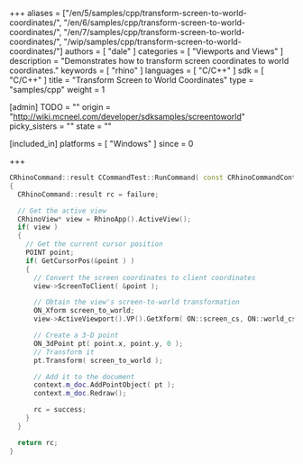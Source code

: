 +++
aliases = ["/en/5/samples/cpp/transform-screen-to-world-coordinates/", "/en/6/samples/cpp/transform-screen-to-world-coordinates/", "/en/7/samples/cpp/transform-screen-to-world-coordinates/", "/wip/samples/cpp/transform-screen-to-world-coordinates/"]
authors = [ "dale" ]
categories = [ "Viewports and Views" ]
description = "Demonstrates how to transform screen coordinates to world coordinates."
keywords = [ "rhino" ]
languages = [ "C/C++" ]
sdk = [ "C/C++" ]
title = "Transform Screen to World Coordinates"
type = "samples/cpp"
weight = 1

[admin]
TODO = ""
origin = "http://wiki.mcneel.com/developer/sdksamples/screentoworld"
picky_sisters = ""
state = ""

[included_in]
platforms = [ "Windows" ]
since = 0

+++

```cpp
CRhinoCommand::result CCommandTest::RunCommand( const CRhinoCommandContext& context )
{
  CRhinoCommand::result rc = failure;

  // Get the active view
  CRhinoView* view = RhinoApp().ActiveView();
  if( view )
  {
    // Get the current cursor position
    POINT point;
    if( GetCursorPos(&point ) )
    {
      // Convert the screen coordinates to client coordinates
      view->ScreenToClient( &point );

      // Obtain the view's screen-to-world transformation
      ON_Xform screen_to_world;
      view->ActiveViewport().VP().GetXform( ON::screen_cs, ON::world_cs, screen_to_world );

      // Create a 3-D point
      ON_3dPoint pt( point.x, point.y, 0 );
      // Transform it
      pt.Transform( screen_to_world );

      // Add it to the document
      context.m_doc.AddPointObject( pt );
      context.m_doc.Redraw();

      rc = success;
    }
  }

  return rc;
}
```
